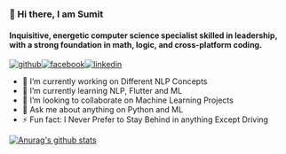 ### 👋 Hi there, I am Sumit  

#### Inquisitive, energetic computer science specialist skilled in leadership, with a strong foundation in math, logic, and cross-platform coding.

<!--
**sumitkhamar2260/sumitkhamar2260** is a ✨ _special_ ✨ repository because its `README.md` (this file) appears on your GitHub profile.

Here are some ideas to get you started:
-->


[![github](https://cloud.githubusercontent.com/assets/17016297/18839843/0e06a67a-83d2-11e6-993a-b35a182500e0.png)][1][![facebook](https://cloud.githubusercontent.com/assets/17016297/18839836/0a06deb4-83d2-11e6-8078-1d0974af0f63.png)][2][![linkedin](https://cloud.githubusercontent.com/assets/17016297/18839848/0fc7e74e-83d2-11e6-8c6a-277fc9d6e067.png)][3]



- 🔭 I’m currently working on Different NLP Concepts
- 🌱 I’m currently learning NLP, Flutter and ML
- 👯 I’m looking to collaborate on Machine Learning Projects
- 💬 Ask me about anything on Python and ML
- ⚡ Fun fact: I Never Prefer to Stay Behind in anything Except Driving


[1]: https://github.com/sumitkhamar2260
[2]: https://www.facebook.com/khamar.sumit.3
[3]: https://www.linkedin.com/in/sumit-khamar-a1693a15a/

[![Anurag's github stats](https://github-readme-stats.vercel.app/api?username=sumitkhamar2260&hide=contribs,prs&show_icons=true&theme=radical)](https://github.com/anuraghazra/github-readme-stats)
